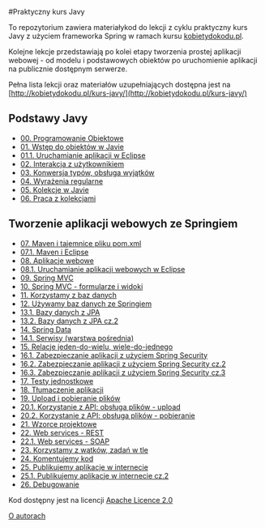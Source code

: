#Praktyczny kurs Javy

To repozytorium zawiera materiałykod do lekcji z cyklu praktyczny kurs Javy z użyciem frameworka Spring w ramach kursu [kobietydokodu.pl](http://kobietydokodu.pl).

Kolejne lekcje przedstawiają po kolei etapy tworzenia prostej aplikacji webowej - od modelu i podstawowych obiektów po uruchomienie aplikacji na publicznie dostępnym serwerze.

Pełna lista lekcji oraz materiałów uzupełniających dostępna jest na [http://kobietydokodu.pl/kurs-javy/](http://kobietydokodu.pl/kurs-javy/)

## Podstawy Javy
* [00. Programowanie Obiektowe](http://kobietydokodu.pl/0-programowanie-obiektowe/)
* [01. Wstęp do obiektów w Javie](http://kobietydokodu.pl/1-wstep-do-obiektow/)
* [01.1. Uruchamianie aplikacji w Eclipse](http://kobietydokodu.pl/01-1-uruchamianie-aplikacji-w-eclipse/)
* [02. Interakcja z użytkownikiem](http://kobietydokodu.pl/2-interakcja-z-uzytkownikiem/)
* [03. Konwersja typów, obsługa wyjątków](http://kobietydokodu.pl/3-konwersja-typow-obsluga-wyjatkow/)
* [04. Wyrażenia regularne](http://kobietydokodu.pl/4-wyrazenia-regularne/)
* [05. Kolekcje w Javie](http://kobietydokodu.pl/05-kolekcje-w-javie/)
* [06. Praca z kolekcjami](http://kobietydokodu.pl/6-praca-z-kolekcjami/)

## Tworzenie aplikacji webowych ze Springiem
* [07. Maven i tajemnice pliku pom.xml](http://kobietydokodu.pl/7-maven-i-tajemnice-pliku-pom-xml/)
* [07.1. Maven i Eclipse](http://kobietydokodu.pl/07-1-maven-i-eclipse/)
* [08. Aplikacje webowe](http://kobietydokodu.pl/08-aplikacje-webowe/)
* [08.1. Uruchamianie aplikacji webowych w Eclipse](http://kobietydokodu.pl/08-1-uruchamiamy-aplikacje-webowe-w-eclipse/)
* [09. Spring MVC](http://kobietydokodu.pl/09-spring-mvc/)
* [10. Spring MVC - formularze i widoki](http://kobietydokodu.pl/10-spring-mvc-formularze-i-widoki/)
* [11. Korzystamy z baz danych](http://kobietydokodu.pl/11-korzystamy-z-bazy-danych/)
* [12. Używamy baz danych ze Springiem](http://kobietydokodu.pl/12-uzywamy-bazy-danych-ze-sprigiem/)
* [13.1. Bazy danych z JPA](http://kobietydokodu.pl/13-baza-danych-z-jpa-cz-1/)
* [13.2. Bazy danych z JPA cz.2](http://kobietydokodu.pl/13-2-baza-danych-z-jpa-cz-2/)
* [14. Spring Data](http://kobietydokodu.pl/14-spring-data/)
* [14.1. Serwisy (warstwa pośrednia)](http://kobietydokodu.pl/14-1-serwisy-warstwa-posrednia/)
* [15. Relacje jeden-do-wielu, wiele-do-jednego](http://kobietydokodu.pl/15-relacje-jeden-do-wielu-wiele-do-jednego/)
* [16.1. Zabezpieczanie aplikacji z użyciem Spring Security](http://kobietydokodu.pl/16-zabezpieczanie-aplikacji-z-uzyciem-spring-security/)
* [16.2. Zabezpieczanie aplikacji z użyciem Spring Security cz.2](http://kobietydokodu.pl/16-2-zabezpieczanie-aplikacji-z-uzyciem-spring-security/)
* [16.3. Zabezpieczanie aplikacji z użyciem Spring Security cz.3](http://kobietydokodu.pl/16-3-zabezpieczanie-aplikacji-z-uzyciem-spring-security/)
* [17. Testy jednostkowe](http://kobietydokodu.pl/17-testy-jednostkowe/)
* [18. Tłumaczenie aplikacji](http://kobietydokodu.pl/18-tlumaczenie-aplikacji/)
* [19. Upload i pobieranie plików](http://kobietydokodu.pl/19-upload-i-pobieranie-plikow/)
* [20.1. Korzystanie z API: obsługa plików - upload](http://kobietydokodu.pl/20-1-korzystanie-z-api-obsluga-plikow-upload/)
* [20.2. Korzystanie z API: obsługa plików - pobieranie](http://kobietydokodu.pl/20-2-korzystanie-z-api-obsluga-plikow-pobieranie/)
* [21. Wzorce projektowe](http://kobietydokodu.pl/21-wzorce-projektowe/)
* [22. Web services - REST](http://kobietydokodu.pl/22-web-services/)
* [22.1. Web services - SOAP](http://kobietydokodu.pl/22-1-web-services-soap/)
* [23. Korzystamy z wątków, zadań w tle](http://kobietydokodu.pl/23-korzystamy-z-watkow-zadan-w-tle/)
* [24. Komentujemy kod](http://kobietydokodu.pl/24-komentujemy-kod/)
* [25. Publikujemy aplikacje w internecie](http://kobietydokodu.pl/25-publikujemy-aplikacje-w-internecie/)
* [25.1. Publikujemy aplikacje w internecie cz.2](http://kobietydokodu.pl/25-publikujemy-aplikacje-w-internecie-cz-2/)
* [26. Debugowanie](http://kobietydokodu.pl/26-debugowanie-aplikacji/)

Kod dostępny jest na licencji [Apache Licence 2.0](https://tldrlegal.com/license/apache-license-2.0-(apache-2.0))

[O autorach](http://kobietydokodu.pl/o-nas/)